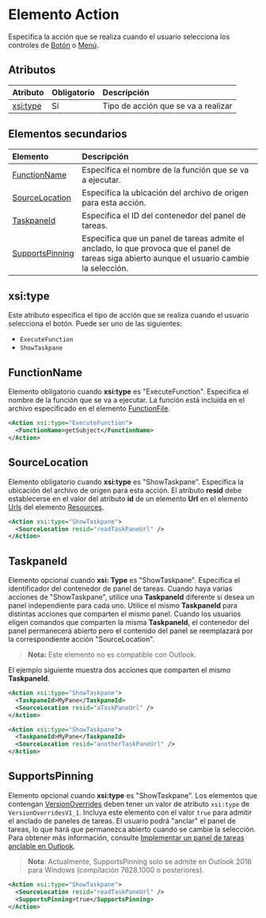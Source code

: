 # <a name="action-element"></a>Elemento Action
Especifica la acción que se realiza cuando el usuario selecciona los controles de [Botón](./control.md#button-control) o [Menú](./control.md#menu-dropdown-button-controls).
 
## <a name="attributes"></a>Atributos

|  Atributo  |  Obligatorio  |  Descripción  |
|:-----|:-----|:-----|
|  [xsi:type](#xsitype)  |  Sí  | Tipo de acción que se va a realizar|


## <a name="child-elements"></a>Elementos secundarios

|  Elemento |  Descripción  |
|:-----|:-----|
|  [FunctionName](#functionname) |    Especifica el nombre de la función que se va a ejecutar. |
|  [SourceLocation](#sourcelocation) |    Especifica la ubicación del archivo de origen para esta acción. |
|  [TaskpaneId](#taskpaneid) | Especifica el ID del contenedor del panel de tareas.|
|  [SupportsPinning](#supportspinning) | Especifica que un panel de tareas admite el anclado, lo que provoca que el panel de tareas siga abierto aunque el usuario cambie la selección.|
  

## <a name="xsitype"></a>xsi:type
Este atributo especifica el tipo de acción que se realiza cuando el usuario selecciona el botón. Puede ser uno de las siguientes:

- `ExecuteFunction`
- `ShowTaskpane`

## <a name="functionname"></a>FunctionName

Elemento obligatorio cuando **xsi:type** es "ExecuteFunction". Especifica el nombre de la función que se va a ejecutar. La función está incluida en el archivo especificado en el elemento [FunctionFile](./functionfile.md).

```xml
<Action xsi:type="ExecuteFunction">
  <FunctionName>getSubject</FunctionName>
</Action>
```

## <a name="sourcelocation"></a>SourceLocation
Elemento obligatorio cuando  **xsi:type** es "ShowTaskpane". Especifica la ubicación del archivo de origen para esta acción. El atributo **resid** debe establecerse en el valor del atributo **id** de un elemento **Url** en el elemento [Urls](./resources.md#urls) del elemento [Resources](./resources.md).

```xml
<Action xsi:type="ShowTaskpane">
  <SourceLocation resid="readTaskPaneUrl" />
</Action>
```  

## <a name="taskpaneid"></a>TaskpaneId
Elemento opcional cuando **xsi: Type** es "ShowTaskpane". Especifica el identificador del contenedor de panel de tareas. Cuando haya varias acciones de "ShowTaskpane", utilice una **TaskpaneId** diferente si desea un panel independiente para cada uno. Utilice el mismo **TaskpaneId** para distintas acciones que comparten el mismo panel. Cuando los usuarios eligen comandos que comparten la misma **TaskpaneId**, el contenedor del panel permanecerá abierto pero el contenido del panel se reemplazará por la correspondiente acción "SourceLocation". 

>**Nota:** Este elemento no es compatible con Outlook.

El ejemplo siguiente muestra dos acciones que comparten el mismo **TaskpaneId**. 


```xml
<Action xsi:type="ShowTaskpane">
  <TaskpaneId>MyPane</TaskpaneId>
  <SourceLocation resid="aTaskPaneUrl" />
</Action>

<Action xsi:type="ShowTaskpane">
  <TaskpaneId>MyPane</TaskpaneId>
  <SourceLocation resid="anotherTaskPaneUrl" />
</Action>
```  

## <a name="supportspinning"></a>SupportsPinning

Elemento opcional cuando **xsi:type** es "ShowTaskpane". Los elementos que contengan [VersionOverrides](./versionoverrides.md) deben tener un valor de atributo `xsi:type` de `VersionOverridesV1_1`. Incluya este elemento con el valor `true` para admitir el anclado de paneles de tareas. El usuario podrá "anclar" el panel de tareas, lo que hará que permanezca abierto cuando se cambie la selección. Para obtener más información, consulte [Implementar un panel de tareas anclable en Outlook](../../docs/outlook/manifests/pinnable-taskpane).

> **Nota**: Actualmente, SupportsPinning solo se admite en Outlook 2016 para Windows (compilación 7628.1000 o posteriores).

```xml
<Action xsi:type="ShowTaskpane">
  <SourceLocation resid="readTaskPaneUrl" />
  <SupportsPinning>true</SupportsPinning>
</Action>
```